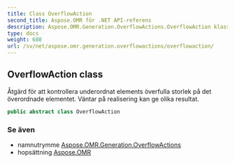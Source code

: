 ```yaml
---
title: Class OverflowAction
second_title: Aspose.OMR för .NET API-referens
description: Aspose.OMR.Generation.OverflowActions.OverflowAction klass. Åtgärd för att kontrollera underordnat elements överfulla storlek på det överordnade elementet. Väntar på realisering kan ge olika resultat.
type: docs
weight: 680
url: /sv/net/aspose.omr.generation.overflowactions/overflowaction/
---
```

## OverflowAction class

Åtgärd för att kontrollera underordnat elements överfulla storlek på det överordnade elementet. Väntar på realisering kan ge olika resultat.

```csharp
public abstract class OverflowAction
```

### Se även

* namnutrymme [Aspose.OMR.Generation.OverflowActions](../../aspose.omr.generation.overflowactions/)
* hopsättning [Aspose.OMR](../../)


